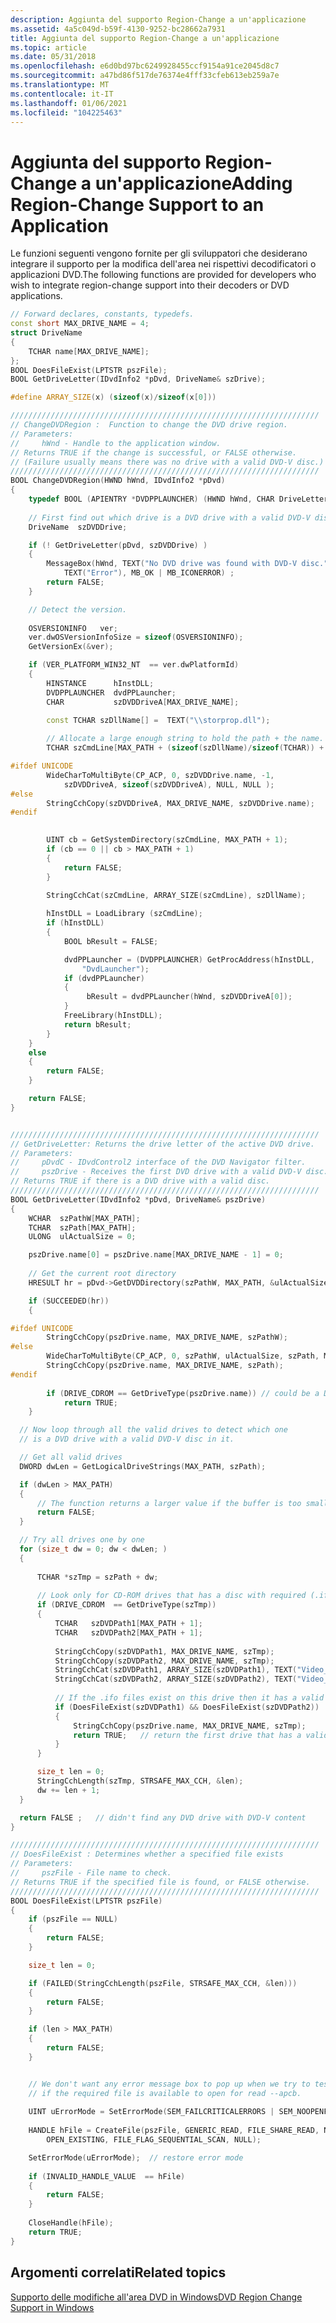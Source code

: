 ```yaml
---
description: Aggiunta del supporto Region-Change a un'applicazione
ms.assetid: 4a5c049d-b59f-4130-9252-bc28662a7931
title: Aggiunta del supporto Region-Change a un'applicazione
ms.topic: article
ms.date: 05/31/2018
ms.openlocfilehash: e6d0bd97bc6249928455ccf9154a91ce2045d8c7
ms.sourcegitcommit: a47bd86f517de76374e4fff33cfeb613eb259a7e
ms.translationtype: MT
ms.contentlocale: it-IT
ms.lasthandoff: 01/06/2021
ms.locfileid: "104225463"
---
```

# <a name="adding-region-change-support-to-an-application"></a><span data-ttu-id="04cb2-103">Aggiunta del supporto Region-Change a un'applicazione</span><span class="sxs-lookup"><span data-stu-id="04cb2-103">Adding Region-Change Support to an Application</span></span>

<span data-ttu-id="04cb2-104">Le funzioni seguenti vengono fornite per gli sviluppatori che desiderano integrare il supporto per la modifica dell'area nei rispettivi decodificatori o applicazioni DVD.</span><span class="sxs-lookup"><span data-stu-id="04cb2-104">The following functions are provided for developers who wish to integrate region-change support into their decoders or DVD applications.</span></span>


```C++
// Forward declares, constants, typedefs.
const short MAX_DRIVE_NAME = 4;
struct DriveName
{
    TCHAR name[MAX_DRIVE_NAME];
};
BOOL DoesFileExist(LPTSTR pszFile);
BOOL GetDriveLetter(IDvdInfo2 *pDvd, DriveName& szDrive);

#define ARRAY_SIZE(x) (sizeof(x)/sizeof(x[0]))

/////////////////////////////////////////////////////////////////////
// ChangeDVDRegion :  Function to change the DVD drive region.
// Parameters:
//     hWnd - Handle to the application window.
// Returns TRUE if the change is successful, or FALSE otherwise.
// (Failure usually means there was no drive with a valid DVD-V disc.)
/////////////////////////////////////////////////////////////////////
BOOL ChangeDVDRegion(HWND hWnd, IDvdInfo2 *pDvd)
{
    typedef BOOL (APIENTRY *DVDPPLAUNCHER) (HWND hWnd, CHAR DriveLetter);
    
    // First find out which drive is a DVD drive with a valid DVD-V disc.
    DriveName  szDVDDrive;

    if (! GetDriveLetter(pDvd, szDVDDrive) )
    {
        MessageBox(hWnd, TEXT("No DVD drive was found with DVD-V disc."),
            TEXT("Error"), MB_OK | MB_ICONERROR) ;
        return FALSE;
    }

    // Detect the version. 
    
    OSVERSIONINFO   ver;
    ver.dwOSVersionInfoSize = sizeof(OSVERSIONINFO);
    GetVersionEx(&ver);

    if (VER_PLATFORM_WIN32_NT  == ver.dwPlatformId)
    {
        HINSTANCE      hInstDLL;
        DVDPPLAUNCHER  dvdPPLauncher;
        CHAR           szDVDDriveA[MAX_DRIVE_NAME];

        const TCHAR szDllName[] =  TEXT("\\storprop.dll");
        
        // Allocate a large enough string to hold the path + the name.
        TCHAR szCmdLine[MAX_PATH + (sizeof(szDllName)/sizeof(TCHAR)) + 1];

#ifdef UNICODE
        WideCharToMultiByte(CP_ACP, 0, szDVDDrive.name, -1,
            szDVDDriveA, sizeof(szDVDDriveA), NULL, NULL );
#else
        StringCchCopy(szDVDDriveA, MAX_DRIVE_NAME, szDVDDrive.name);
#endif  
        

        UINT cb = GetSystemDirectory(szCmdLine, MAX_PATH + 1);
        if (cb == 0 || cb > MAX_PATH + 1)
        {
            return FALSE;
        }

        StringCchCat(szCmdLine, ARRAY_SIZE(szCmdLine), szDllName);
        
        hInstDLL = LoadLibrary (szCmdLine);
        if (hInstDLL)
        {
            BOOL bResult = FALSE;

            dvdPPLauncher = (DVDPPLAUNCHER) GetProcAddress(hInstDLL,
                "DvdLauncher");
            if (dvdPPLauncher)
            {
                 bResult = dvdPPLauncher(hWnd, szDVDDriveA[0]);
            }
            FreeLibrary(hInstDLL);
            return bResult;
        }
    }  
    else  
    {
        return FALSE;
    }  

    return FALSE;
} 


/////////////////////////////////////////////////////////////////////
// GetDriveLetter: Returns the drive letter of the active DVD drive.
// Parameters:
//     pDvdC - IDvdControl2 interface of the DVD Navigator filter.
//     pszDrive - Receives the first DVD drive with a valid DVD-V disc.
// Returns TRUE if there is a DVD drive with a valid disc.
/////////////////////////////////////////////////////////////////////
BOOL GetDriveLetter(IDvdInfo2 *pDvd, DriveName& pszDrive) 
{
    WCHAR  szPathW[MAX_PATH];
    TCHAR  szPath[MAX_PATH];
    ULONG  ulActualSize = 0;

    pszDrive.name[0] = pszDrive.name[MAX_DRIVE_NAME - 1] = 0;
    
    // Get the current root directory
    HRESULT hr = pDvd->GetDVDDirectory(szPathW, MAX_PATH, &ulActualSize);

    if (SUCCEEDED(hr))
    {

#ifdef UNICODE
        StringCchCopy(pszDrive.name, MAX_DRIVE_NAME, szPathW);
#else
        WideCharToMultiByte(CP_ACP, 0, szPathW, ulActualSize, szPath, MAX_PATH, 0, 0);
        StringCchCopy(pszDrive.name, MAX_DRIVE_NAME, szPath);
#endif  
        
        if (DRIVE_CDROM == GetDriveType(pszDrive.name)) // could be a DVD drive
            return TRUE;
    }

  // Now loop through all the valid drives to detect which one
  // is a DVD drive with a valid DVD-V disc in it.

  // Get all valid drives
  DWORD dwLen = GetLogicalDriveStrings(MAX_PATH, szPath);

  if (dwLen > MAX_PATH)
  {
      // The function returns a larger value if the buffer is too small.
      return FALSE;
  }

  // Try all drives one by one
  for (size_t dw = 0; dw < dwLen; ) 
  {
      
      TCHAR *szTmp = szPath + dw;
      
      // Look only for CD-ROM drives that has a disc with required (.ifo) files
      if (DRIVE_CDROM  == GetDriveType(szTmp)) 
      {
          TCHAR   szDVDPath1[MAX_PATH + 1];
          TCHAR   szDVDPath2[MAX_PATH + 1];
          
          StringCchCopy(szDVDPath1, MAX_DRIVE_NAME, szTmp);
          StringCchCopy(szDVDPath2, MAX_DRIVE_NAME, szTmp);
          StringCchCat(szDVDPath1, ARRAY_SIZE(szDVDPath1), TEXT("Video_ts\\Video_ts.ifo"));
          StringCchCat(szDVDPath2, ARRAY_SIZE(szDVDPath2), TEXT("Video_ts\\Vts_01_0.ifo"));
          
          // If the .ifo files exist on this drive then it has a valid DVD-V disc
          if (DoesFileExist(szDVDPath1) && DoesFileExist(szDVDPath2))    
          {
              StringCchCopy(pszDrive.name, MAX_DRIVE_NAME, szTmp);
              return TRUE;   // return the first drive that has a valid DVD-V disc
          }
      }

      size_t len = 0;
      StringCchLength(szTmp, STRSAFE_MAX_CCH, &len);
      dw += len + 1;
  }

  return FALSE ;   // didn't find any DVD drive with DVD-V content
} 

/////////////////////////////////////////////////////////////////////
// DoesFileExist : Determines whether a specified file exists
// Parameters:
//     pszFile - File name to check.
// Returns TRUE if the specified file is found, or FALSE otherwise.
/////////////////////////////////////////////////////////////////////
BOOL DoesFileExist(LPTSTR pszFile)
{
    if (pszFile == NULL)
    {
        return FALSE;
    }

    size_t len = 0;

    if (FAILED(StringCchLength(pszFile, STRSAFE_MAX_CCH, &len)))
    {
        return FALSE;
    }

    if (len > MAX_PATH)
    {
        return FALSE;
    }


    // We don't want any error message box to pop up when we try to test
    // if the required file is available to open for read --apcb.
    
    UINT uErrorMode = SetErrorMode(SEM_FAILCRITICALERRORS | SEM_NOOPENFILEERRORBOX);
    
    HANDLE hFile = CreateFile(pszFile, GENERIC_READ, FILE_SHARE_READ, NULL, 
        OPEN_EXISTING, FILE_FLAG_SEQUENTIAL_SCAN, NULL);

    SetErrorMode(uErrorMode);  // restore error mode
    
    if (INVALID_HANDLE_VALUE  == hFile) 
    {
        return FALSE;    
    }
    
    CloseHandle(hFile);
    return TRUE;
} 
```



## <a name="related-topics"></a><span data-ttu-id="04cb2-105">Argomenti correlati</span><span class="sxs-lookup"><span data-stu-id="04cb2-105">Related topics</span></span>

<dl> <dt>

[<span data-ttu-id="04cb2-106">Supporto delle modifiche all'area DVD in Windows</span><span class="sxs-lookup"><span data-stu-id="04cb2-106">DVD Region Change Support in Windows</span></span>](dvd-region-change-support-in-windows.md)
</dt> </dl>

 

 



